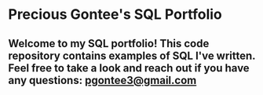 # Precious Gontee's SQL Portfolio


## Welcome to my SQL portfolio! This code repository contains examples of SQL I've written. Feel free to take a look and reach out if you have any questions: pgontee3@gmail.com
